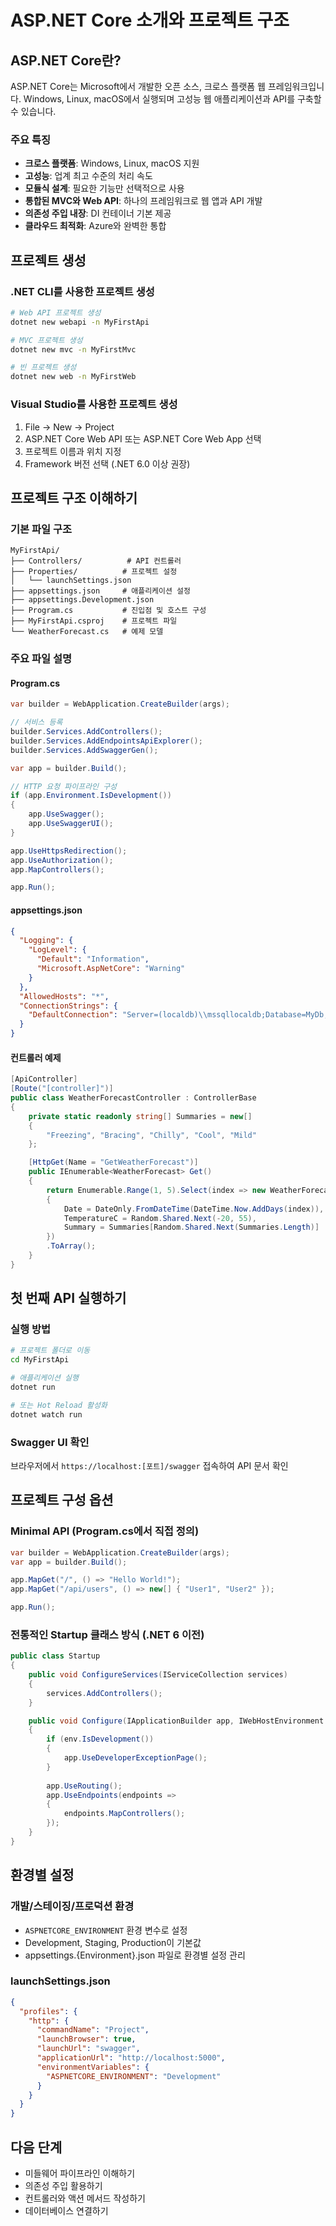# ASP.NET Core 소개와 프로젝트 구조

## ASP.NET Core란?

ASP.NET Core는 Microsoft에서 개발한 오픈 소스, 크로스 플랫폼 웹 프레임워크입니다. Windows, Linux, macOS에서 실행되며 고성능 웹 애플리케이션과 API를 구축할 수 있습니다.

### 주요 특징
- **크로스 플랫폼**: Windows, Linux, macOS 지원
- **고성능**: 업계 최고 수준의 처리 속도
- **모듈식 설계**: 필요한 기능만 선택적으로 사용
- **통합된 MVC와 Web API**: 하나의 프레임워크로 웹 앱과 API 개발
- **의존성 주입 내장**: DI 컨테이너 기본 제공
- **클라우드 최적화**: Azure와 완벽한 통합

## 프로젝트 생성

### .NET CLI를 사용한 프로젝트 생성
```bash
# Web API 프로젝트 생성
dotnet new webapi -n MyFirstApi

# MVC 프로젝트 생성
dotnet new mvc -n MyFirstMvc

# 빈 프로젝트 생성
dotnet new web -n MyFirstWeb
```

### Visual Studio를 사용한 프로젝트 생성
1. File → New → Project
2. ASP.NET Core Web API 또는 ASP.NET Core Web App 선택
3. 프로젝트 이름과 위치 지정
4. Framework 버전 선택 (.NET 6.0 이상 권장)

## 프로젝트 구조 이해하기

### 기본 파일 구조
```
MyFirstApi/
├── Controllers/          # API 컨트롤러
├── Properties/          # 프로젝트 설정
│   └── launchSettings.json
├── appsettings.json     # 애플리케이션 설정
├── appsettings.Development.json
├── Program.cs           # 진입점 및 호스트 구성
├── MyFirstApi.csproj    # 프로젝트 파일
└── WeatherForecast.cs   # 예제 모델
```

### 주요 파일 설명

#### Program.cs
```csharp
var builder = WebApplication.CreateBuilder(args);

// 서비스 등록
builder.Services.AddControllers();
builder.Services.AddEndpointsApiExplorer();
builder.Services.AddSwaggerGen();

var app = builder.Build();

// HTTP 요청 파이프라인 구성
if (app.Environment.IsDevelopment())
{
    app.UseSwagger();
    app.UseSwaggerUI();
}

app.UseHttpsRedirection();
app.UseAuthorization();
app.MapControllers();

app.Run();
```

#### appsettings.json
```json
{
  "Logging": {
    "LogLevel": {
      "Default": "Information",
      "Microsoft.AspNetCore": "Warning"
    }
  },
  "AllowedHosts": "*",
  "ConnectionStrings": {
    "DefaultConnection": "Server=(localdb)\\mssqllocaldb;Database=MyDb;Trusted_Connection=True;"
  }
}
```

#### 컨트롤러 예제
```csharp
[ApiController]
[Route("[controller]")]
public class WeatherForecastController : ControllerBase
{
    private static readonly string[] Summaries = new[]
    {
        "Freezing", "Bracing", "Chilly", "Cool", "Mild"
    };

    [HttpGet(Name = "GetWeatherForecast")]
    public IEnumerable<WeatherForecast> Get()
    {
        return Enumerable.Range(1, 5).Select(index => new WeatherForecast
        {
            Date = DateOnly.FromDateTime(DateTime.Now.AddDays(index)),
            TemperatureC = Random.Shared.Next(-20, 55),
            Summary = Summaries[Random.Shared.Next(Summaries.Length)]
        })
        .ToArray();
    }
}
```

## 첫 번째 API 실행하기

### 실행 방법
```bash
# 프로젝트 폴더로 이동
cd MyFirstApi

# 애플리케이션 실행
dotnet run

# 또는 Hot Reload 활성화
dotnet watch run
```

### Swagger UI 확인
브라우저에서 `https://localhost:[포트]/swagger` 접속하여 API 문서 확인

## 프로젝트 구성 옵션

### Minimal API (Program.cs에서 직접 정의)
```csharp
var builder = WebApplication.CreateBuilder(args);
var app = builder.Build();

app.MapGet("/", () => "Hello World!");
app.MapGet("/api/users", () => new[] { "User1", "User2" });

app.Run();
```

### 전통적인 Startup 클래스 방식 (.NET 6 이전)
```csharp
public class Startup
{
    public void ConfigureServices(IServiceCollection services)
    {
        services.AddControllers();
    }

    public void Configure(IApplicationBuilder app, IWebHostEnvironment env)
    {
        if (env.IsDevelopment())
        {
            app.UseDeveloperExceptionPage();
        }
        
        app.UseRouting();
        app.UseEndpoints(endpoints =>
        {
            endpoints.MapControllers();
        });
    }
}
```

## 환경별 설정

### 개발/스테이징/프로덕션 환경
- `ASPNETCORE_ENVIRONMENT` 환경 변수로 설정
- Development, Staging, Production이 기본값
- appsettings.{Environment}.json 파일로 환경별 설정 관리

### launchSettings.json
```json
{
  "profiles": {
    "http": {
      "commandName": "Project",
      "launchBrowser": true,
      "launchUrl": "swagger",
      "applicationUrl": "http://localhost:5000",
      "environmentVariables": {
        "ASPNETCORE_ENVIRONMENT": "Development"
      }
    }
  }
}
```

## 다음 단계
- 미들웨어 파이프라인 이해하기
- 의존성 주입 활용하기
- 컨트롤러와 액션 메서드 작성하기
- 데이터베이스 연결하기